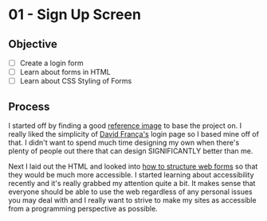# 01 - Sign Up Screen

## Objective

- [ ] Create a login form
- [ ] Learn about forms in HTML
- [ ] Learn about CSS Styling of Forms

## Process

I started off by finding a good [reference image](https://collectui.com/designers/davidjnf/sign-up) to base the project on. I really liked the simplicity of [David França's](https://dribbble.com/davidjnf) login page so I based mine off of that. I didn't want to spend much time designing my own when there's plenty of people out there that can design SIGNIFICANTLY better than me.

Next I laid out the HTML and looked into [how to structure web forms](https://developer.mozilla.org/en-US/docs/Learn/Forms/How_to_structure_a_web_form) so that they would be much more accessible. I started learning about accessibility recently and it's really grabbed my attention quite a bit. It makes sense that everyone should be able to use the web regardless of any personal issues you may deal with and I really want to strive to make my sites as accessible from a programming perspective as possible.
